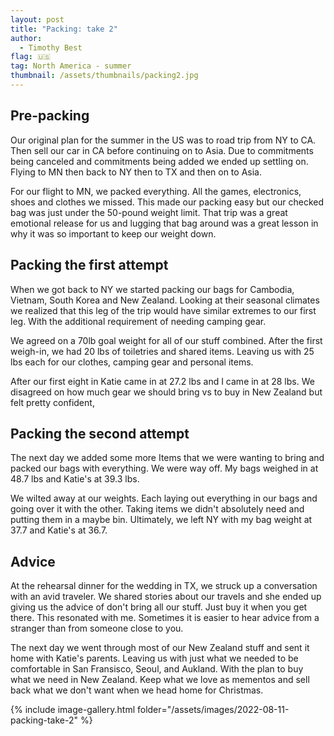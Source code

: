 ```yaml
---
layout: post
title: "Packing: take 2"
author:
  - Timothy Best
flag: 🇺🇸
tag: North America - summer
thumbnail: /assets/thumbnails/packing2.jpg
---
```


## Pre-packing

Our original plan for the summer in the US was to road trip from NY to CA. Then sell our car in CA before continuing on to Asia. Due to commitments being canceled and commitments being added we ended up settling on. Flying to MN then back to NY then to TX and then on to Asia.

For our flight to MN, we packed everything. All the games, electronics, shoes and clothes we missed. This made our packing easy but our checked bag was just under the 50-pound weight limit. That trip was a great emotional release for us and lugging that bag around was a great lesson in why it was so important to keep our weight down.

## Packing the first attempt

When we got back to NY we started packing our bags for Cambodia, Vietnam, South Korea and New Zealand. Looking at their seasonal climates we realized that this leg of the trip would have similar extremes to our first leg. With the additional requirement of needing camping gear.

We agreed on a 70lb goal weight for all of our stuff combined. After the first weigh-in, we had 20 lbs of toiletries and shared items. Leaving us with 25 lbs each for our clothes, camping gear and personal items. 

After our first eight in Katie came in at 27.2 lbs and I came in at 28 lbs. We disagreed on how much gear we should bring vs to buy in New Zealand but felt pretty confident,

## Packing the second attempt

The next day we added some more Items that we were wanting to bring and packed our bags with everything. We were way off. My bags weighed in at 48.7 lbs and Katie's at 39.3 lbs.

We wilted away at our weights. Each laying out everything in our bags and going over it with the other. Taking items we didn't absolutely need and putting them in a maybe bin. Ultimately, we left NY with my bag weight at 37.7 and Katie's at 36.7.

## Advice

At the rehearsal dinner for the wedding in TX, we struck up a conversation with an avid traveler. We shared stories about our travels and she ended up giving us the advice of don't bring all our stuff. Just buy it when you get there. This resonated with me. Sometimes it is easier to hear advice from a stranger than from someone close to you.

The next day we went through most of our New Zealand stuff and sent it home with Katie's parents. Leaving us with just what we needed to be comfortable in San Fransisco, Seoul, and Aukland. With the plan to buy what we need in New Zealand. Keep what we love as mementos and sell back what we don't want when we head home for Christmas.

{% include image-gallery.html folder="/assets/images/2022-08-11-packing-take-2" %}

